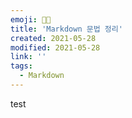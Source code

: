 ```yaml
---
emoji: 👩‍🚀
title: 'Markdown 문법 정리'
created: 2021-05-28
modified: 2021-05-28
link: ''
tags:
  - Markdown
---
```

test